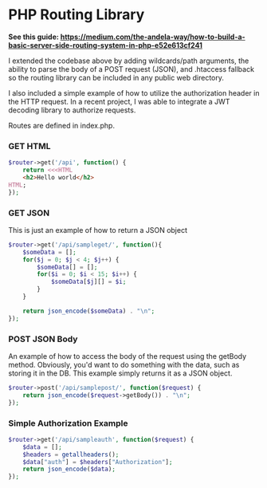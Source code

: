 # PHP Routing Library

**See this guide: https://medium.com/the-andela-way/how-to-build-a-basic-server-side-routing-system-in-php-e52e613cf241**

I extended the codebase above by adding wildcards/path arguments, the ability to parse the body of a POST request (JSON), and .htaccess fallback so the routing library can be included in any public web directory. 

I also included a simple example of how to utilize the authorization header in the HTTP request. In a recent project, I was able to integrate a JWT decoding library to authorize requests.

Routes are defined in index.php.
### GET HTML
```php
$router->get('/api', function() {
    return <<<HTML
    <h2>Hello world</h2>
HTML;
});
```

### GET JSON
This is just an example of how to return a JSON object
```php
$router->get('/api/sampleget/', function(){
    $someData = [];
    for($j = 0; $j < 4; $j++) {
        $someData[] = [];
        for($i = 0; $i < 15; $i++) {
            $someData[$j][] = $i;
        }
    }

    return json_encode($someData) . "\n";
});
```

### POST JSON Body
An example of how to access the body of the request using the getBody method. Obviously, you'd want to do something with the data, such as storing it in the DB. This example simply returns it as a JSON object.
```php
$router->post('/api/samplepost/', function($request) {
    return json_encode($request->getBody()) . "\n";
});
```

### Simple Authorization Example
```php
$router->get('/api/sampleauth', function($request) {
    $data = [];
    $headers = getallheaders();
    $data["auth"] = $headers["Authorization"];
    return json_encode($data);
});
```